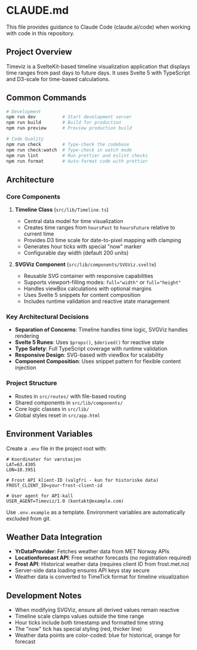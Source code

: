 # CLAUDE.md

This file provides guidance to Claude Code (claude.ai/code) when working with code in this repository.

## Project Overview

Timeviz is a SvelteKit-based timeline visualization application that displays time ranges from past days to future days. It uses Svelte 5 with TypeScript and D3-scale for time-based calculations.

## Common Commands

```bash
# Development
npm run dev          # Start development server
npm run build        # Build for production
npm run preview      # Preview production build

# Code Quality
npm run check        # Type-check the codebase
npm run check:watch  # Type-check in watch mode
npm run lint         # Run prettier and eslint checks
npm run format       # Auto-format code with prettier
```

## Architecture

### Core Components

1. **Timeline Class** (`src/lib/Timeline.ts`)

   - Central data model for time visualization
   - Creates time ranges from `hoursPast` to `hoursFuture` relative to current time
   - Provides D3 time scale for date-to-pixel mapping with clamping
   - Generates hour ticks with special "now" marker
   - Configurable day width (default 200 units)

2. **SVGViz Component** (`src/lib/components/SVGViz.svelte`)
   - Reusable SVG container with responsive capabilities
   - Supports viewport-filling modes: `full="width"` or `full="height"`
   - Handles viewBox calculations with optional margins
   - Uses Svelte 5 snippets for content composition
   - Includes runtime validation and reactive state management

### Key Architectural Decisions

- **Separation of Concerns**: Timeline handles time logic, SVGViz handles rendering
- **Svelte 5 Runes**: Uses `$props()`, `$derived()` for reactive state
- **Type Safety**: Full TypeScript coverage with runtime validation
- **Responsive Design**: SVG-based with viewBox for scalability
- **Component Composition**: Uses snippet pattern for flexible content injection

### Project Structure

- Routes in `src/routes/` with file-based routing
- Shared components in `src/lib/components/`
- Core logic classes in `src/lib/`
- Global styles reset in `src/app.html`

## Environment Variables

Create a `.env` file in the project root with:

```env
# Koordinater for værstasjon
LAT=63.4305
LON=10.3951

# Frost API klient-ID (valgfri - kun for historiske data)
FROST_CLIENT_ID=your-frost-client-id

# User agent for API-kall
USER_AGENT=Timeviz/1.0 (kontakt@example.com)
```

Use `.env.example` as a template. Environment variables are automatically excluded from git.

## Weather Data Integration

- **YrDataProvider**: Fetches weather data from MET Norway APIs
- **Locationforecast API**: Free weather forecasts (no registration required)
- **Frost API**: Historical weather data (requires client ID from frost.met.no)
- Server-side data loading ensures API keys stay secure
- Weather data is converted to TimeTick format for timeline visualization

## Development Notes

- When modifying SVGViz, ensure all derived values remain reactive
- Timeline scale clamps values outside the time range
- Hour ticks include both timestamp and formatted time string
- The "now" tick has special styling (red, thicker line)
- Weather data points are color-coded: blue for historical, orange for forecast
